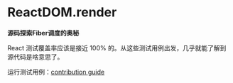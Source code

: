# ReactDOM.render

**源码探索Fiber调度的奥秘**

React 测试覆盖率应该是接近 100% 的。从这些测试用例出发，几乎就能了解到源代码是啥意思了。

运行测试用例：[contribution guide](https://reactjs.org/contributing/how-to-contribute.html)


